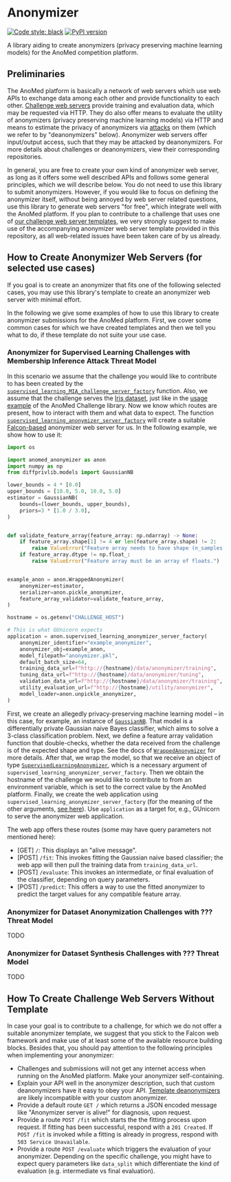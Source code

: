 # Anonymizer

[![Code style: black](https://img.shields.io/badge/code%20style-black-000000.svg)](https://github.com/psf/black)
[![PyPI version](https://badge.fury.io/py/anomed-anonymizer.svg)](https://badge.fury.io/py/anomed-anonymizer)

A library aiding to create anonymizers (privacy preserving machine learning
models) for the AnoMed competition platform.

## Preliminaries

The AnoMed platform is basically a network of web servers which use web APIs to
exchange data among each other and provide functionality to each other.
[Challenge web servers](https://github.com/ypotdevin/anomed_challenge) provide
training and evaluation data, which may be requested via HTTP. They do also
offer means to evaluate the utility of anonymizers (privacy preserving machine
learning models) via HTTP and means to estimate the privacy of anonymizers via
[attacks](https://github.com/ypotdevin/anomed_deanonymizer) on them (which we
refer to by "deanonymizers" below). Anonymizer web servers offer input/output
access, such that they may be attacked by deanonymizers. For more details about
challenges or deanonymizers, view their corresponding repositories.

In general, you are free to create your own kind of anonymizer web server, as
long as it offers some well described APIs and follows some general principles,
which we will describe below. You do not need to use this library to submit
anonymizers. However, if you would like to focus on defining the anonymizer
itself, without being annoyed by web server related questions, use this library
to generate web servers "for free", which integrate well with the AnoMed
platform. If you plan to contribute to a challenge that uses one of [our
challenge web server templates](https://github.com/ypotdevin/anomed_challenge),
we very strongly suggest to make use of the accompanying anonymizer web server
template provided in this repository, as all web-related issues have been taken
care of by us already.

## How to Create Anonymizer Web Servers (for selected use cases)

If you goal is to create an anonymizer that fits one of the following selected
cases, you may use this library's template to create an anonymizer web server
with minimal effort.

In the following we give some examples of how to use this library to create
anonymizer submissions for the AnoMed platform. First, we cover some common
cases for which we have created templates and then we tell you what to do, if
these template do not suite your use case.

### Anonymizer for Supervised Learning Challenges with Membership Inference Attack Threat Model

In this scenario we assume that the challenge you would like to contribute to
has been created by the
[`supervised_learning_MIA_challenge_server_factory`](https://anomed-challenge.readthedocs.io/en/latest/apidocs/anomed_challenge/anomed_challenge.challenge_server.html#anomed_challenge.challenge_server.supervised_learning_MIA_challenge_server_factory)
function. Also, we assume that the challenge serves the [Iris
dataset](https://scikit-learn.org/stable/modules/generated/sklearn.datasets.load_iris.html#sklearn.datasets.load_iris),
just like in the [usage
example](https://github.com/ypotdevin/anomed_challenge?tab=readme-ov-file#supervised-learning-challenge-with-membership-inference-attack-threat-model)
of the AnoMed Challenge library. Now we know which routes are present, how to
interact with them and what data to expect. The function
[`supervised_learning_anonymizer_server_factory`](https://anomed-anonymizer.readthedocs.io/en/latest/apidocs/anomed_anonymizer/anomed_anonymizer.anonymizer_server.html#anomed_anonymizer.anonymizer_server.supervised_learning_anonymizer_server_factory)
will create a suitable [Falcon-based](https://falcon.readthedocs.io/en/stable/)
anonymizer web server for us. In the following example, we show how to use it:

```python
import os

import anomed_anonymizer as anon
import numpy as np
from diffprivlib.models import GaussianNB

lower_bounds = 4 * [0.0]
upper_bounds = [10.0, 5.0, 10.0, 5.0]
estimator = GaussianNB(
    bounds=(lower_bounds, upper_bounds),
    priors=3 * [1.0 / 3.0],
)


def validate_feature_array(feature_array: np.ndarray) -> None:
    if feature_array.shape[1] != 4 or len(feature_array.shape) != 2:
        raise ValueError("Feature array needs to have shape (n_samples, 4).")
    if feature_array.dtype != np.float_:
        raise ValueError("Feature array must be an array of floats.")


example_anon = anon.WrappedAnonymizer(
    anonymizer=estimator,
    serializer=anon.pickle_anonymizer,
    feature_array_validator=validate_feature_array,
)

hostname = os.getenv("CHALLENGE_HOST")

# This is what GUnicorn expects
application = anon.supervised_learning_anonymizer_server_factory(
    anonymizer_identifier="example_anonymizer",
    anonymizer_obj=example_anon,
    model_filepath="anonymizer.pkl",
    default_batch_size=64,
    training_data_url=f"http://{hostname}/data/anonymizer/training",
    tuning_data_url=f"http://{hostname}/data/anonymizer/tuning",
    validation_data_url=f"http://{hostname}/data/anonymizer/training",
    utility_evaluation_url=f"http://{hostname}/utility/anonymizer",
    model_loader=anon.unpickle_anonymizer,
)
```

First, we create an allegedly privacy-preserving machine learning model – in
this case, for example, an instance of
[`GaussianNB`](https://diffprivlib.readthedocs.io/en/latest/modules/models.html#gaussian-naive-bayes).
That model is a differentially private Gaussian naive Bayes classifier, which
aims to solve a 3-class classification problem. Next, we define a feature array
validation function that double-checks, whether the data received from the
challenge is of the expected shape and type. See the docs of
[`WrappedAnonymizer`](https://anomed-anonymizer.readthedocs.io/en/latest/apidocs/anomed_anonymizer/anomed_anonymizer.anonymizer.html#anomed_anonymizer.anonymizer.WrappedAnonymizer)
for more details. After that, we wrap the model, so that we receive an object of
type
[`SupervisedLearningAnonymizer`](https://anomed-anonymizer.readthedocs.io/en/latest/apidocs/anomed_anonymizer/anomed_anonymizer.anonymizer.html#anomed_anonymizer.anonymizer.SupervisedLearningAnonymizer),
which is a necessary argument of
`supervised_learning_anonymizer_server_factory`. Then we obtain the hostname of
the challenge we would like to contribute to from an environment variable, which
is set to the correct value by the AnoMed platform. Finally, we create the web
application using `supervised_learning_anonymizer_server_factory` (for the
meaning of the other arguments, [see
here](https://anomed-anonymizer.readthedocs.io/en/latest/apidocs/anomed_anonymizer/anomed_anonymizer.anonymizer_server.html#anomed_anonymizer.anonymizer_server.supervised_learning_anonymizer_server_factory)).
Use `application` as a target for, e.g., GUnicorn to serve the anonymizer web
application.

The web app offers these routes (some may have query parameters not mentioned
here):

- [GET] `/`: This displays an "alive message".
- [POST] `/fit`: This invokes fitting the Gaussian naive based classifier;
  the web app will then pull the training data from `training_data_url`.
- [POST] `/evaluate`: This invokes an intermediate, or final evaluation of the
  classifier, depending on query parameters.
- [POST] `/predict`: This offers a way to use the fitted anonymizer to predict
  the target values for any compatible feature array.

### Anonymizer for Dataset Anonymization Challenges with ??? Threat Model

TODO

### Anonymizer for Dataset Synthesis Challenges with ??? Threat Model

TODO

## How To Create Challenge Web Servers Without Template

In case your goal is to contribute to a challenge, for which we do not offer a
suitable anonymizer template, we suggest that you stick to the Falcon web
framework and make use of at least some of the available resource building
blocks. Besides that, you should pay attention to the following principles when
implementing your anonymizer:

- Challenges and submissions will not get any internet access when running on
  the AnoMed platform. Make your anonymizer self-containing.
- Explain your API well in the anonymizer description, such that custom
  deanonymizers have it easy to obey your API. [Template
  deanonymizers](https://github.com/ypotdevin/anomed_deanonymizer) are likely
  incompatible with your custom anonymizer.
- Provide a default route `GET /` which returns a JSON encoded message like
  "Anonymizer server is alive!" for diagnosis, upon request.
- Provide a route `POST /fit` which starts the the fitting process upon request.
  If fitting has been successful, respond with a `201 Created`. If `POST /fit`
  is invoked while a fitting is already in progress, respond with
  `503 Service Unavailable`.
- Provide a route `POST /evaluate` which triggers the evaluation of your
  anonymizer. Depending on the specific challenge, you might have to expect
  query parameters like `data_split` which differentiate the kind of evaluation
  (e.g. intermediate vs final evaluation).
